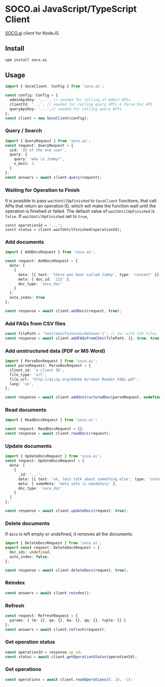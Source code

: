 # SOCO.ai JavaScript/TypeScript Client

[SOCO.ai](https://www.soco.ai) client for NodeJS.

## Install

```bash
npm install soco.ai
```

## Usage

```typescript
import { SocoClient, Config } from 'soco.ai';

const config: Config = {
  adminApiKey: '...', // needed for calling of Admin APIs
  clientId: '...', // needed for calling query APIs & Parse Doc API
  queryApiKey: '...',// needed for calling query APIs
};
const client = new SocoClient(config);
```

### Query / Search

```typescript
import { QueryRequest } from 'soco.ai';
const request: QueryRequest = {
  uid: 'ID of the end user',
  query: {
    query: 'who is Jimmy?',
    n_best: 3
  }
};
const answers = await client.query(request);
```

### Waiting for Operation to Finish

It is possible to pass `waitUntilOpFinished` to `SocoClient` functions, that call APIs that return an operation ID, 
which will make the function wait until the operation is finished or failed. 
The default value of `waitUntilOpFinished` is `false`. If `waitUntilOpFinished` set to `true`, 

```
const operationId = '...';
const status = client.waitUntilFinished(operationId);
```

### Add documents

```typescript
import { AddDocsRequest } from 'soco.ai';

const request: AddDocsRequest = {
  data: [
    {
      data: [{ text: 'there was bear called Jimmy', type: 'content' }],
      meta: { doc_id: '123' },
      doc_type: 'soco_doc'
    }
  ],
  auto_index: true
};

const response = await client.addDocs(request, true);
```

### Add FAQs from CSV files

```typescript
const filePath = 'test/e2e/fixtures/dataset-1'; // dir with CSV files 
const response = await client.addFAQsFromCSVs(filePath, {}, true, true);
```

### Add unstructured data (PDF or MS Word)

```typescript
import { ParseDocRequest } from 'soco.ai';
const parseRequest: ParseDocRequest = {
  client_id: 'a client ID',
  file_type: 'url',
  file_url: 'http://qiiip.org/Adobe Acrobat Reader FAQs.pdf',
  lang: 'en',
};

const response = await client.addUnstructuredDoc(parseRequest, undefined, true, true);
```

### Read documents

```typescript
import { ReadDocsRequest } from 'soco.ai';

const request: ReadDocsRequest = {};
const response = await client.readDocs(request);
```

### Update documents

```typescript
import { UpdateDocsRequest } from 'soco.ai';
const request: UpdateDocsRequest = {
  data: [
    {
      _id: '...',
      data: [{ text: 'ok, lets talk about something else', type: 'content' }],
      meta: { someMeta: 'mata info is mandatory' },
      doc_type: 'soco_doc'
    }
  ]
};

const response = await client.updateDocs(request, true);
```

### Delete documents

If `data` is left empty or undefined, it removes all the documents.

```typescript
import { DeleteDocsRequest } from 'soco.ai';
export const request: DeleteDocsRequest = {
  doc_ids: undefined,
  auto_index: false,
};

const response = await client.deleteDocs(request, true);
```

### Reindex

```typescript
const answers = await client.reindex();
```

### Refresh

```typescript
const request: RefreshRequest = {
  params: { lm: {}, qa: {}, kw: {}, qq: {}, tuple: {} }
};
const answers = await client.refresh(request);
```

### Get operation status

```typescript
const operationId = response.op_id;
const status = await client.getOperationStatus(operationId);
```

### Get operations

```typescript
const operations = await client.readOperations(0, 10, -1);
```
